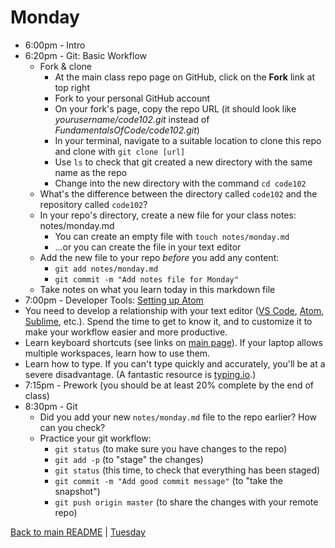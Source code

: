 # Monday

* 6:00pm - Intro
* 6:20pm - Git: Basic Workflow
  * Fork & clone
    * At the main class repo page on GitHub, click on the **Fork** link at top right
    * Fork to your personal GitHub account
    * On your fork's page, copy the repo URL (it should look like *yourusername/code102.git* instead of *FundamentalsOfCode/code102.git*)
    * In your terminal, navigate to a suitable location to clone this repo and clone with `git clone [url]`
    * Use `ls` to check that git created a new directory with the same name as the repo
    * Change into the new directory with the command `cd code102`
  * What's the difference between the directory called `code102` and the repository called `code102`?
  * In your repo's directory, create a new file for your class notes: notes/monday.md
    * You can create an empty file with `touch notes/monday.md`
    * ...or you can create the file in your text editor
  * Add the new file to your repo *before* you add any content:
    * `git add notes/monday.md`
    * `git commit -m "Add notes file for Monday"`
  * Take notes on what you learn today in this markdown file
* 7:00pm - Developer Tools: [Setting up Atom](/resources/atom.md)
 * You need to develop a relationship with your text editor ([VS Code](https://code.visualstudio.com/docs/introvideos/basics), [Atom](http://flight-manual.atom.io/getting-started/sections/atom-basics/), [Sublime](http://docs.sublimetext.info/en/latest/basic_concepts.html), etc.). Spend the time to get to know it, and to customize it to make your workflow easier and more productive.
 * Learn keyboard shortcuts (see links on [main page](/)). If your laptop allows multiple workspaces, learn how to use them.
 * Learn how to type. If you can't type quickly and accurately, you'll be at a severe disadvantage. (A fantastic resource is [typing.io](https://typing.io).)
* 7:15pm - Prework (you should be at least 20% complete by the end of class)
* 8:30pm - Git
  * Did you add your new `notes/monday.md` file to the repo earlier? How can you check?
  * Practice your git workflow:
    * `git status` (to make sure you have changes to the repo)
    * `git add -p` (to "stage" the changes)
    * `git status` (this time, to check that everything has been staged)
    * `git commit -m "Add good commit message"` (to "take the snapshot")
    * `git push origin master` (to share the changes with your remote repo)

[Back to main README](/README.md) | [Tuesday](/schedule/tuesday.md)
